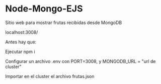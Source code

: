 # Node-Mongo-EJS
Sitio web para mostrar frutas recibidas desde MongoDB

localhost:3008/

Antes hay que:

Ejecutar npm i

Configurar un archivo .env con PORT=3008, y MONGODB_URL = "url de cluster"

Importar en el cluster el archivo frutas.json
